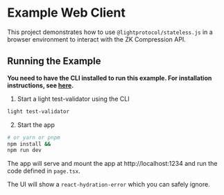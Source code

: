 # Example Web Client

This project demonstrates how to use `@lightprotocol/stateless.js` in a browser environment to interact with the ZK Compression API.

## Running the Example

**You need to have the CLI installed to run this example. For installation instructions, see [here](https://github.com/Lightprotocol/light-protocol/tree/main/cli#readme).**

1. Start a light test-validator using the CLI

```bash
light test-validator
```

2. Start the app

```bash
# or yarn or pnpm
npm install &&
npm run dev
```

The app will serve and mount the app at http://localhost:1234 and run the code defined in `page.tsx`.

The UI will show a `react-hydration-error` which you can safely ignore.
